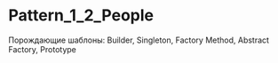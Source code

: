 # Pattern_1_2_People
Порождающие шаблоны: Builder, Singleton, Factory Method, Abstract Factory, Prototype
